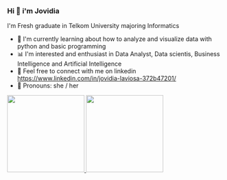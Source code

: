 ### Hi 👋 i'm Jovidia
I'm Fresh graduate in Telkom University majoring Informatics

- 🌼 I'm currently learning about how to analyze and visualize data with python and basic programming  
- 📊 I'm interested and enthusiast in Data Analyst, Data scientis, Business Intelligence and Artificial Intelligence
- 👾 Feel free to connect with me on linkedin https://www.linkedin.com/in/jovidia-laviosa-372b47201/
- 🌱 Pronouns: she / her


<p align="left">
<a href="https://github.com/jovidialaviosa">
  <img height="180em" src="https://github-readme-stats-eight-theta.vercel.app/api?username=jovidialaviosa&show_icons=true&theme=highcontrast&include_all_commits=true&count_private=true"/>
  <img height="180em" src="https://github-readme-stats-eight-theta.vercel.app/api/top-langs/?username=jovidialaviosa&layout=compact&langs_count=8&theme=highcontrast"/>
</a>
</p>
